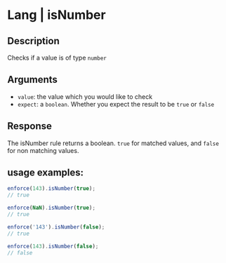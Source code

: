 # Lang | isNumber

## Description
Checks if a value is of type `number`

## Arguments
* `value`: the value which you would like to check
* `expect`: a `boolean`. Whether you expect the result to be `true` or `false`

## Response
The isNumber rule returns a boolean. `true` for matched values, and `false` for non matching values.

## usage examples:

```js
enforce(143).isNumber(true);
// true
```

```js
enforce(NaN).isNumber(true);
// true
```

```js
enforce('143').isNumber(false);
// true
```

```js
enforce(143).isNumber(false);
// false
```

